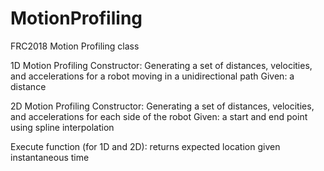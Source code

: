 # MotionProfiling
FRC2018 Motion Profiling class

1D Motion Profiling Constructor:
  Generating a set of distances, velocities, and accelerations for a robot moving in a unidirectional path
  Given: a distance
  
2D Motion Profiling Constructor:
  Generating a set of distances, velocities, and accelerations for each side of the robot
  Given: a start and end point using spline interpolation
  
Execute function (for 1D and 2D): returns expected location given instantaneous time
  
 
